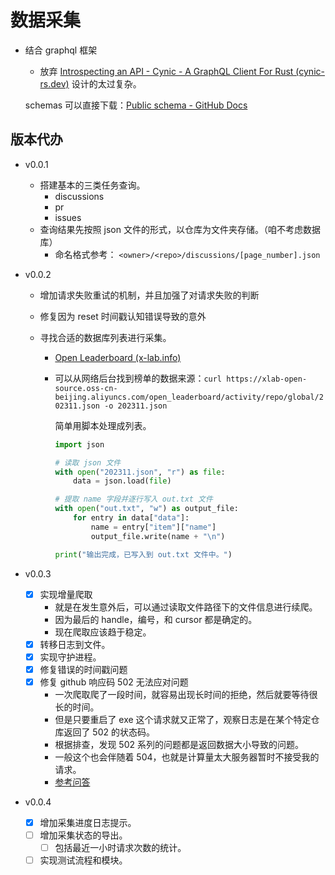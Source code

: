 # 数据采集

- 结合 graphql 框架

  - 放弃 [Introspecting an API - Cynic - A GraphQL Client For Rust (cynic-rs.dev)](https://cynic-rs.dev/schemas/introspection) 设计的太过复杂。

  schemas 可以直接下载：[Public schema - GitHub Docs](https://docs.github.com/en/graphql/overview/public-schema)

## 版本代办

- v0.0.1

  - 搭建基本的三类任务查询。
    - discussions
    - pr
    - issues
  - 查询结果先按照 json 文件的形式，以仓库为文件夹存储。（咱不考虑数据库）
    - 命名格式参考： `<owner>/<repo>/discussions/[page_number].json`

- v0.0.2

  - 增加请求失败重试的机制，并且加强了对请求失败的判断
  - 修复因为 reset 时间戳认知错误导致的意外
  - 寻找合适的数据库列表进行采集。

    - [Open Leaderboard (x-lab.info)](https://open-leaderboard.x-lab.info/)
    - 可以从网络后台找到榜单的数据来源：`curl https://xlab-open-source.oss-cn-beijing.aliyuncs.com/open_leaderboard/activity/repo/global/202311.json -o 202311.json`

      简单用脚本处理成列表。

      ```python
      import json

      # 读取 json 文件
      with open("202311.json", "r") as file:
          data = json.load(file)

      # 提取 name 字段并逐行写入 out.txt 文件
      with open("out.txt", "w") as output_file:
          for entry in data["data"]:
              name = entry["item"]["name"]
              output_file.write(name + "\n")

      print("输出完成，已写入到 out.txt 文件中。")
      ```

      <!-- TODO 这一块也可以用 rust 自动化 -->

- v0.0.3

  - [x] 实现增量爬取
    - 就是在发生意外后，可以通过读取文件路径下的文件信息进行续爬。
    - 因为最后的 handle，编号，和 cursor 都是确定的。
    - 现在爬取应该趋于稳定。
  - [x] 转移日志到文件。
  - [x] 实现守护进程。
  - [x] 修复错误的时间戳问题
  - [x] 修复 github 响应码 502 无法应对问题
    - 一次爬取爬了一段时间，就容易出现长时间的拒绝，然后就要等待很长的时间。
    - 但是只要重启了 exe 这个请求就又正常了，观察日志是在某个特定仓库返回了 502 的状态码。
    - 根据排查，发现 502 系列的问题都是返回数据大小导致的问题。
    - 一般这个也会伴随着 504，也就是计算量太大服务器暂时不接受我的请求。
    - [参考问答](https://github.com/orgs/community/discussions/24631#discussioncomment-3244785)

- v0.0.4

  - [x] 增加采集进度日志提示。
  - [ ] 增加采集状态的导出。
    - [ ] 包括最近一小时请求次数的统计。
  - [ ] 实现测试流程和模块。
